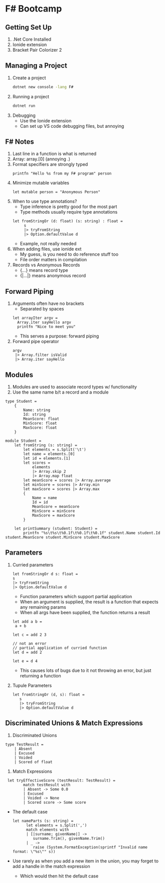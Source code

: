 # F# Bootcamp

## Getting Set Up

1. .Net Core Installed
1. Ionide extension
1. Bracket Pair Colorizer 2

## Managing a Project

1. Create a project
   ```cmd
   dotnet new console -lang F#
   ```
1. Running a project
   ```cmd
   dotnet run
   ```
1. Debugging
   - Use the Ionide extension
   - Can set up VS code debugging files, but annoying

## F# Notes

1. Last line in a function is what is returned
1. Array: array.[0] (annoying .)
1. Format specifiers are strongly typed
   ```f#
   printfn "Hello %s from my F# program" person
   ```
1. Minimize mutable variables
   ```f#
   let mutable person = "Anonymous Person"
   ```
1. When to use type annotations?
   - Type inference is pretty good for the most part
   - Type methods usually require type annotations
   ```f#
   let fromStringOr (d: float) (s: string) : float =
        s
        |> tryFromString
        |> Option.defaultValue d
   ```
   - Example, not really needed
1. When adding files, use ionide ext
   - My guess, is you need to do reference stuff too
   - File order matters in compilation
1. Records vs Anonymous Records
   - {...} means record type
   - {|...|} means anonymous record

## Forward Piping

1. Arguments often have no brackets
   - Separated by spaces
   ```f#
   let arrayIter argv =
     Array.iter sayHello argv
     printfn "Nice to meet you"
   ```
   - This serves a purpose: forward piping
1. Forward pipe operator
   ```f#
   argv
    |> Array.filter isValid
    |> Array.iter sayHello
   ```

## Modules

1. Modules are used to associate record types w/ functionality
1. Use the same name b/t a record and a module

```f#
type Student =
    {
        Name: string
        Id: string
        MeanScore: float
        MinScore: float
        MaxScore: float
    }

module Student =
    let fromString (s: string) =
        let elements = s.Split('\t')
        let name = elements.[0]
        let id = elements.[1]
        let scores =
            elements
            |> Array.skip 2
            |> Array.map float
        let meanScore = scores |> Array.average
        let minScore = scores |> Array.min
        let maxScore = scores |> Array.max
        {
            Name = name
            Id = id
            MeanScore = meanScore
            MinScore = minScore
            MaxScore = maxScore
        }

    let printSummary (student: Student) =
        printfn "%s\t%s\t%0.1f\t%0.1f\t%0.1f" student.Name student.Id student.MeanScore student.MinScore student.MaxScore
```

## Parameters

1. Curried parameters

   ```f#
   let fromStringOr d s: float =
   s
   |> tryFromString
   |> Option.defaultValue d
   ```

   - Function parameters which support partial application
   - When an argument is supplied, the result is a function that expects any remaining params
   - When all args have been supplied, the function returns a result

   ```f#
   let add a b =
    a + b

   let c = add 2 3

   // not an error
   // partial application of curried function
   let d = add 2

   let e = d 4
   ```

   - This causes lots of bugs due to it not throwing an error, but just returning a function

1. Tupule Parameters
   ```f#
   let fromStringOr (d, s): float =
      s
      |> tryFromString
      |> Option.defaultValue d
   ```

## Discriminated Unions & Match Expressions

1. Discriminated Unions

```f#
type TestResult =
    | Absent
    | Excused
    | Voided
    | Scored of float
```

1. Match Expressions

```f#
 let tryEffectiveScore (testResult: TestResult) =
        match testResult with
        | Absent -> Some 0.0
        | Excused
        | Voided -> None
        | Scored score -> Some score
```

- The default case

  ```f#
  let nameParts (s: string) =
        let elements = s.Split(',')
        match elements with
        | [|surname; givenName|] ->
           surname.Trim(), givenName.Trim()
        | _ ->
           raise (System.FormatException(sprintf "Invalid name format: \"%s\"" s))
  ```

- Use rarely as when you add a new item in the union, you may forget to add a handle in the match expression
  - Which would then hit the default case
